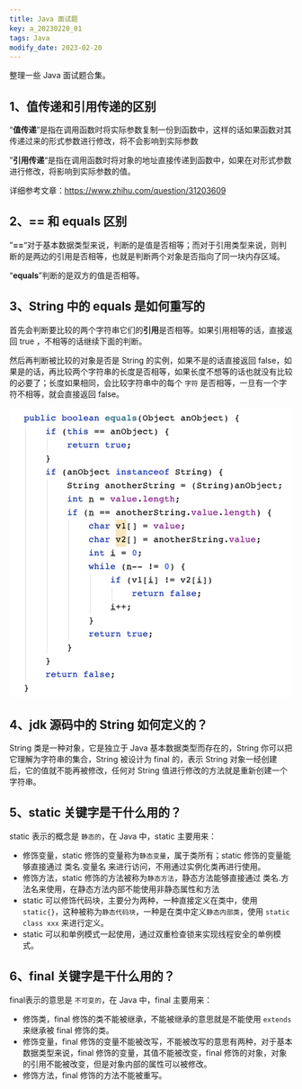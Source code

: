 ```yaml
---
title: Java 面试题
key: a_20230220_01
tags: Java
modify_date: 2023-02-20
---
```


整理一些 Java 面试题合集。

<!--more-->

## 1、值传递和引用传递的区别

“**值传递**”是指在调用函数时将实际参数复制一份到函数中，这样的话如果函数对其传递过来的形式参数进行修改，将不会影响到实际参数

”**引用传递**“是指在调用函数时将对象的地址直接传递到函数中，如果在对形式参数进行修改，将影响到实际参数的值。

详细参考文章：https://www.zhihu.com/question/31203609

## 2、== 和 equals 区别

”**==**“对于基本数据类型来说，判断的是值是否相等；而对于引用类型来说，则判断的是两边的引用是否相等，也就是判断两个对象是否指向了同一块内存区域。

“**equals**”判断的是双方的值是否相等。

## 3、String 中的 equals 是如何重写的

首先会判断要比较的两个字符串它们的**引用**是否相等。如果引用相等的话，直接返回 true ，不相等的话继续下面的判断。

然后再判断被比较的对象是否是 String 的实例，如果不是的话直接返回 false，如果是的话，再比较两个字符串的长度是否相等，如果长度不想等的话也就没有比较的必要了；长度如果相同，会比较字符串中的每个 `字符` 是否相等，一旦有一个字符不相等，就会直接返回 false。

![String重写equals](/images/20230220/00000001.png)

## 4、jdk 源码中的 String 如何定义的？

String 类是一种对象，它是独立于 Java 基本数据类型而存在的，String 你可以把它理解为字符串的集合，String 被设计为 final 的，表示 String 对象一经创建后，它的值就不能再被修改，任何对 String 值进行修改的方法就是重新创建一个字符串。

## 5、static 关键字是干什么用的？

static 表示的概念是 `静态的`，在 Java 中，static 主要用来：

- 修饰变量，static 修饰的变量称为`静态变量`，属于类所有；static 修饰的变量能够直接通过 类名.变量名 来进行访问，不用通过实例化类再进行使用。
- 修饰方法，static 修饰的方法被称为`静态方法`，静态方法能够直接通过 类名.方法名来使用，在静态方法内部不能使用非静态属性和方法
- static 可以修饰代码块，主要分为两种，一种直接定义在类中，使用 `static{}`，这种被称为`静态代码块`，一种是在类中定义`静态内部类`，使用 `static class xxx` 来进行定义。
- static 可以和单例模式一起使用，通过双重检查锁来实现线程安全的单例模式。

## 6、final 关键字是干什么用的？

final表示的意思是 `不可变的`，在 Java 中，final 主要用来：

- 修饰类，final 修饰的类不能被继承，不能被继承的意思就是不能使用 `extends` 来继承被 final 修饰的类。
- 修饰变量，final 修饰的变量不能被改写，不能被改写的意思有两种，对于基本数据类型来说，final 修饰的变量，其值不能被改变，final 修饰的对象，对象的引用不能被改变，但是对象内部的属性可以被修改。
- 修饰方法，final 修饰的方法不能被重写。